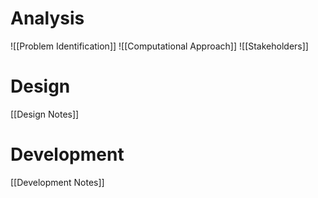 # Analysis
![[Problem Identification]]
![[Computational Approach]]
![[Stakeholders]]

# Design
[[Design Notes]]

# Development
[[Development Notes]]
